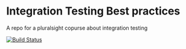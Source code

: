 # Integration Testing Best practices
A repo for a pluralsight copurse about integration testing


[![Build Status](https://dev.azure.com/brusque/AOC2019/_apis/build/status/taherkheli.AdventOfCode2019?branchName=master)](https://dev.azure.com/brusque/AOC2019/_build/latest?definitionId=2&branchName=master)
